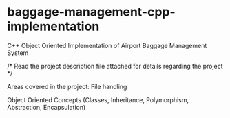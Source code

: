 # baggage-management-cpp-implementation
C++ Object Oriented Implementation of Airport Baggage Management System

/*
Read the project description file attached for details regarding the project
*/

Areas covered in the project:
File handling

Object Oriented Concepts (Classes, Inheritance, Polymorphism, Abstraction, Encapsulation)

